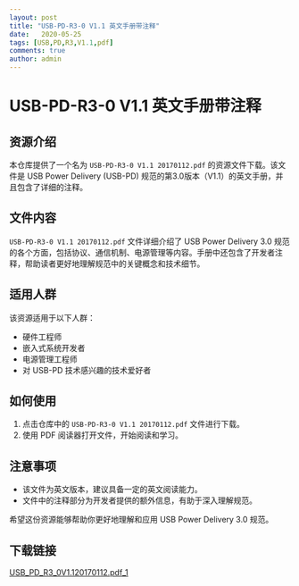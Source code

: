 ```yaml
---
layout: post
title: "USB-PD-R3-0 V1.1 英文手册带注释"
date:   2020-05-25
tags: [USB,PD,R3,V1.1,pdf]
comments: true
author: admin
---
```

# USB-PD-R3-0 V1.1 英文手册带注释

## 资源介绍

本仓库提供了一个名为 `USB-PD-R3-0 V1.1 20170112.pdf` 的资源文件下载。该文件是 USB Power Delivery (USB-PD) 规范的第3.0版本（V1.1）的英文手册，并且包含了详细的注释。

## 文件内容

`USB-PD-R3-0 V1.1 20170112.pdf` 文件详细介绍了 USB Power Delivery 3.0 规范的各个方面，包括协议、通信机制、电源管理等内容。手册中还包含了开发者注释，帮助读者更好地理解规范中的关键概念和技术细节。

## 适用人群

该资源适用于以下人群：

- 硬件工程师
- 嵌入式系统开发者
- 电源管理工程师
- 对 USB-PD 技术感兴趣的技术爱好者

## 如何使用

1. 点击仓库中的 `USB-PD-R3-0 V1.1 20170112.pdf` 文件进行下载。
2. 使用 PDF 阅读器打开文件，开始阅读和学习。

## 注意事项

- 该文件为英文版本，建议具备一定的英文阅读能力。
- 文件中的注释部分为开发者提供的额外信息，有助于深入理解规范。

希望这份资源能够帮助你更好地理解和应用 USB Power Delivery 3.0 规范。

## 下载链接

[USB_PD_R3_0V1.120170112.pdf_1](https://pan.quark.cn/s/a6120aeda847)